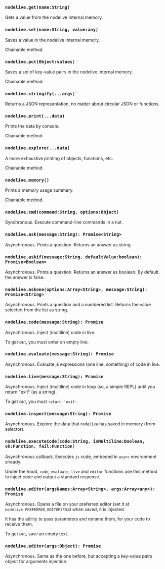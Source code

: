 
### `nodelive.get(name:String)`

Gets a value from the nodelive internal memory.




### `nodelive.set(name:String, value:any)`

Saves a value in the nodelive internal memory.

Chainable method.




### `nodelive.put(Object:values)`

Saves a set of key-value pairs in the nodelive internal memory.

Chainable method.




### `nodelive.stringify(...args)`

Returns a JSON representation, no matter about circular JSON or functions.




### `nodelive.print(...data)`

Prints the data by console.

Chainable method.




### `nodelive.explore(...data)`

A more exhaustive printing of objects, functions, etc.

Chainable method.




### `nodelive.memory()`

Prints a memory usage summary.

Chainable method.




### `nodelive.cmd(command:String, options:Object)`

Synchronous. Execute command-line commands in a nut.




### `nodelive.ask(message:String): Promise<String>`

Asynchronous. Prints a question. Returns an answer as string.




### `nodelive.askif(message:String, defaultValue:boolean): Promise<Boolean>`

Asynchronous. Prints a question. Returns an answer as boolean. By default, the answer is false.




### `nodelive.askone(options:Array<String>, message:String): Promise<String>`

Asynchronous. Prints a question and a numbered list. Returns the value selected from the list as string.




### `nodelive.code(message:String): Promise`

Asynchronous. Inject (multiline) code in live.

To get out, you must enter an empty line.




### `nodelive.evaluate(message:String): Promise`

Asynchronous. Evaluate js expressions (one line, something) of code in live.




### `nodelive.live(message:String): Promise`

Asynchronous. Inject (multiline) code in loop (so, a simple REPL) until you return "exit" (as a string).

To get out, you must `return 'exit'`.




### `nodelive.inspect(message:String): Promise`

Asynchronous. Explore the data that `nodelive` has saved in memory (from selector).




### `nodelive.executeCode(code:String, isMultiline:Boolean, ok:Function, fail:Function)`

Asynchronous callback. Executes `js` code, embeded in `async` environment already.

Under the hood, `code`, `evaluate`, `live` and `editor` functions use this method to inject code
and output a standard response.




### `nodelive.editor(argsNames:Array<String>, args:Array<any>): Promise`

Asynchronous. Opens a file on your preferred editor (set it at `nodelive.PREFERRED_EDITOR`)
that when saved, it is injected.

It has the ability to pass parameters and rename them, for your code to receive them.

To get out, save an empty text.

### `nodelive.editor(args:Object): Promise`

Asynchronous. Same as the one before, but accepting a key-value pairs object for arguments injection.



